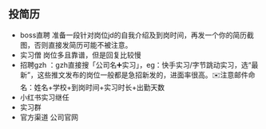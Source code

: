 ## 投简历
- boss直聘 准备一段针对岗位jd的自我介绍及到岗时间，再发一个你的简历截图，否则直接发简历可能不被注意。
- 实习僧 岗位多且靠谱，但是回复比较慢
- 招聘gzh ：gzh直接搜「公司名➕实习」，eg：快手实习/字节跳动实习，选“最新”，这些推文发布的岗位一般都是急招新发的，进面率很高。✉️注意邮件命名：姓名+学校+到岗时间+实习时长+出勤天数
- 小红书实习继任
- 实习群
- 官方渠道 公司官网
